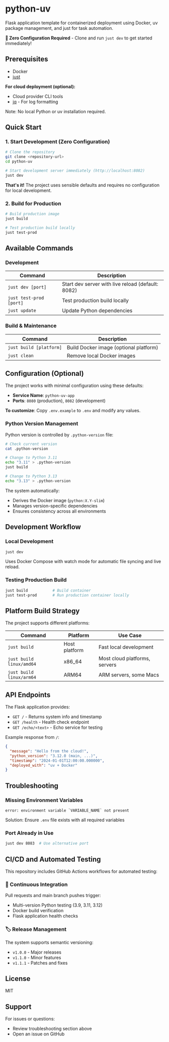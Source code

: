 # python-uv

Flask application template for containerized deployment using Docker, uv package management, and just for task automation.

**🚀 Zero Configuration Required** - Clone and run `just dev` to get started immediately!

## Prerequisites

- Docker
- [just](https://github.com/casey/just)

**For cloud deployment (optional):**
- Cloud provider CLI tools
- [jq](https://jqlang.github.io/jq/) - For log formatting

Note: No local Python or uv installation required.

## Quick Start

### 1. Start Development (Zero Configuration)

```bash
# Clone the repository
git clone <repository-url>
cd python-uv

# Start development server immediately (http://localhost:8082)
just dev
```

**That's it!** The project uses sensible defaults and requires no configuration for local development.

### 2. Build for Production

```bash
# Build production image
just build

# Test production build locally
just test-prod
```

## Available Commands

### Development
| Command | Description |
|---------|-------------|
| `just dev [port]` | Start dev server with live reload (default: 8082) |
| `just test-prod [port]` | Test production build locally |
| `just update` | Update Python dependencies |

### Build & Maintenance
| Command | Description |
|---------|-------------|
| `just build [platform]` | Build Docker image (optional platform) |
| `just clean` | Remove local Docker images |

## Configuration (Optional)

The project works with minimal configuration using these defaults:

- **Service Name**: `python-uv-app`
- **Ports**: `8080` (production), `8082` (development)

**To customize**: Copy `.env.example` to `.env` and modify any values.

### Python Version Management

Python version is controlled by `.python-version` file:

```bash
# Check current version
cat .python-version

# Change to Python 3.11
echo "3.11" > .python-version
just build

# Change to Python 3.13
echo "3.13" > .python-version
```

The system automatically:
- Derives the Docker image (`python:X.Y-slim`)
- Manages version-specific dependencies
- Ensures consistency across all environments

## Development Workflow

### Local Development

```bash
just dev
```

Uses Docker Compose with watch mode for automatic file syncing and live reload.

### Testing Production Build

```bash
just build           # Build container
just test-prod       # Run production container locally
```


## Platform Build Strategy

The project supports different platforms:

| Command | Platform | Use Case |
|---------|----------|----------|
| `just build` | Host platform | Fast local development |
| `just build linux/amd64` | x86_64 | Most cloud platforms, servers |
| `just build linux/arm64` | ARM64 | ARM servers, some Macs |

## API Endpoints

The Flask application provides:

- `GET /` - Returns system info and timestamp
- `GET /health` - Health check endpoint
- `GET /echo/<text>` - Echo service for testing

Example response from `/`:
```json
{
  "message": "Hello from the cloud!",
  "python_version": "3.12.0 (main, ...)",
  "timestamp": "2024-01-01T12:00:00.000000",
  "deployed_with": "uv + Docker"
}
```

## Troubleshooting

### Missing Environment Variables
```
error: environment variable `VARIABLE_NAME` not present
```
Solution: Ensure `.env` file exists with all required variables

### Port Already in Use
```bash
just dev 8083  # Use alternative port
```


## CI/CD and Automated Testing

This repository includes GitHub Actions workflows for automated testing:

### 🧪 Continuous Integration

Pull requests and main branch pushes trigger:
- Multi-version Python testing (3.9, 3.11, 3.12)
- Docker build verification
- Flask application health checks

### 🏷️ Release Management

The system supports semantic versioning:
- `v1.0.0` - Major releases
- `v1.1.0` - Minor features
- `v1.1.1` - Patches and fixes

## License

MIT

## Support

For issues or questions:
- Review troubleshooting section above
- Open an issue on GitHub
